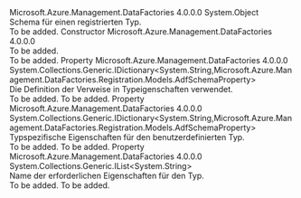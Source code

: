 <Type Name="AdfTypeSchema" FullName="Microsoft.Azure.Management.DataFactories.Registration.Models.AdfTypeSchema">
  <TypeSignature Language="C#" Value="public class AdfTypeSchema" />
  <TypeSignature Language="ILAsm" Value=".class public auto ansi beforefieldinit AdfTypeSchema extends System.Object" />
  <TypeSignature Language="DocId" Value="T:Microsoft.Azure.Management.DataFactories.Registration.Models.AdfTypeSchema" />
  <TypeSignature Language="VB.NET" Value="Public Class AdfTypeSchema" />
  <TypeSignature Language="F#" Value="type AdfTypeSchema = class" />
  <AssemblyInfo>
    <AssemblyName>Microsoft.Azure.Management.DataFactories</AssemblyName>
    <AssemblyVersion>4.0.0.0</AssemblyVersion>
  </AssemblyInfo>
  <Base>
    <BaseTypeName>System.Object</BaseTypeName>
  </Base>
  <Interfaces />
  <Docs>
    <summary>
            Schema für einen registrierten Typ.
            </summary>
    <remarks>To be added.</remarks>
  </Docs>
  <Members>
    <Member MemberName=".ctor">
      <MemberSignature Language="C#" Value="public AdfTypeSchema ();" />
      <MemberSignature Language="ILAsm" Value=".method public hidebysig specialname rtspecialname instance void .ctor() cil managed" />
      <MemberSignature Language="DocId" Value="M:Microsoft.Azure.Management.DataFactories.Registration.Models.AdfTypeSchema.#ctor" />
      <MemberSignature Language="VB.NET" Value="Public Sub New ()" />
      <MemberType>Constructor</MemberType>
      <AssemblyInfo>
        <AssemblyName>Microsoft.Azure.Management.DataFactories</AssemblyName>
        <AssemblyVersion>4.0.0.0</AssemblyVersion>
      </AssemblyInfo>
      <Parameters />
      <Docs>
        <summary>To be added.</summary>
        <remarks>To be added.</remarks>
      </Docs>
    </Member>
    <Member MemberName="Definitions">
      <MemberSignature Language="C#" Value="public System.Collections.Generic.IDictionary&lt;string,Microsoft.Azure.Management.DataFactories.Registration.Models.AdfSchemaProperty&gt; Definitions { get; set; }" />
      <MemberSignature Language="ILAsm" Value=".property instance class System.Collections.Generic.IDictionary`2&lt;string, class Microsoft.Azure.Management.DataFactories.Registration.Models.AdfSchemaProperty&gt; Definitions" />
      <MemberSignature Language="DocId" Value="P:Microsoft.Azure.Management.DataFactories.Registration.Models.AdfTypeSchema.Definitions" />
      <MemberSignature Language="VB.NET" Value="Public Property Definitions As IDictionary(Of String, AdfSchemaProperty)" />
      <MemberSignature Language="F#" Value="member this.Definitions : System.Collections.Generic.IDictionary&lt;string, Microsoft.Azure.Management.DataFactories.Registration.Models.AdfSchemaProperty&gt; with get, set" Usage="Microsoft.Azure.Management.DataFactories.Registration.Models.AdfTypeSchema.Definitions" />
      <MemberType>Property</MemberType>
      <AssemblyInfo>
        <AssemblyName>Microsoft.Azure.Management.DataFactories</AssemblyName>
        <AssemblyVersion>4.0.0.0</AssemblyVersion>
      </AssemblyInfo>
      <ReturnValue>
        <ReturnType>System.Collections.Generic.IDictionary&lt;System.String,Microsoft.Azure.Management.DataFactories.Registration.Models.AdfSchemaProperty&gt;</ReturnType>
      </ReturnValue>
      <Docs>
        <summary>
            Die Definition der Verweise in Typeigenschaften verwendet.
            </summary>
        <value>To be added.</value>
        <remarks>To be added.</remarks>
      </Docs>
    </Member>
    <Member MemberName="Properties">
      <MemberSignature Language="C#" Value="public System.Collections.Generic.IDictionary&lt;string,Microsoft.Azure.Management.DataFactories.Registration.Models.AdfSchemaProperty&gt; Properties { get; set; }" />
      <MemberSignature Language="ILAsm" Value=".property instance class System.Collections.Generic.IDictionary`2&lt;string, class Microsoft.Azure.Management.DataFactories.Registration.Models.AdfSchemaProperty&gt; Properties" />
      <MemberSignature Language="DocId" Value="P:Microsoft.Azure.Management.DataFactories.Registration.Models.AdfTypeSchema.Properties" />
      <MemberSignature Language="VB.NET" Value="Public Property Properties As IDictionary(Of String, AdfSchemaProperty)" />
      <MemberSignature Language="F#" Value="member this.Properties : System.Collections.Generic.IDictionary&lt;string, Microsoft.Azure.Management.DataFactories.Registration.Models.AdfSchemaProperty&gt; with get, set" Usage="Microsoft.Azure.Management.DataFactories.Registration.Models.AdfTypeSchema.Properties" />
      <MemberType>Property</MemberType>
      <AssemblyInfo>
        <AssemblyName>Microsoft.Azure.Management.DataFactories</AssemblyName>
        <AssemblyVersion>4.0.0.0</AssemblyVersion>
      </AssemblyInfo>
      <ReturnValue>
        <ReturnType>System.Collections.Generic.IDictionary&lt;System.String,Microsoft.Azure.Management.DataFactories.Registration.Models.AdfSchemaProperty&gt;</ReturnType>
      </ReturnValue>
      <Docs>
        <summary>
            Typspezifische Eigenschaften für den benutzerdefinierten Typ.
            </summary>
        <value>To be added.</value>
        <remarks>To be added.</remarks>
      </Docs>
    </Member>
    <Member MemberName="Required">
      <MemberSignature Language="C#" Value="public System.Collections.Generic.IList&lt;string&gt; Required { get; set; }" />
      <MemberSignature Language="ILAsm" Value=".property instance class System.Collections.Generic.IList`1&lt;string&gt; Required" />
      <MemberSignature Language="DocId" Value="P:Microsoft.Azure.Management.DataFactories.Registration.Models.AdfTypeSchema.Required" />
      <MemberSignature Language="VB.NET" Value="Public Property Required As IList(Of String)" />
      <MemberSignature Language="F#" Value="member this.Required : System.Collections.Generic.IList&lt;string&gt; with get, set" Usage="Microsoft.Azure.Management.DataFactories.Registration.Models.AdfTypeSchema.Required" />
      <MemberType>Property</MemberType>
      <AssemblyInfo>
        <AssemblyName>Microsoft.Azure.Management.DataFactories</AssemblyName>
        <AssemblyVersion>4.0.0.0</AssemblyVersion>
      </AssemblyInfo>
      <ReturnValue>
        <ReturnType>System.Collections.Generic.IList&lt;System.String&gt;</ReturnType>
      </ReturnValue>
      <Docs>
        <summary>
            Name der erforderlichen Eigenschaften für den Typ.
            </summary>
        <value>To be added.</value>
        <remarks>To be added.</remarks>
      </Docs>
    </Member>
  </Members>
</Type>